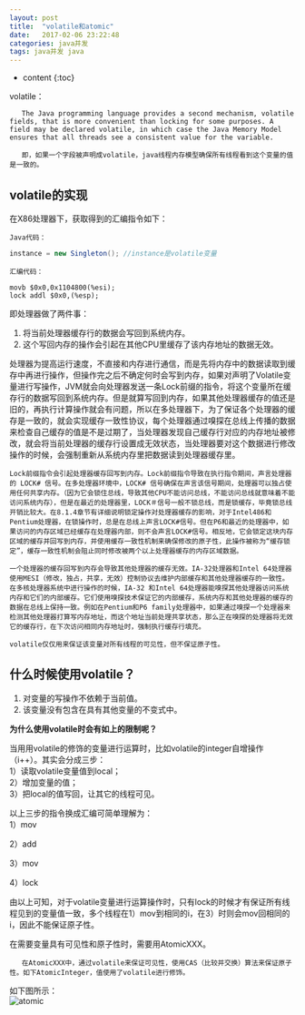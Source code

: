 ```yaml
---
layout: post
title:  "volatile和atomic"
date:   2017-02-06 23:22:48
categories: java并发 
tags: java并发 java   
---
```


* content
{:toc}

volatile：

       The Java programming language provides a second mechanism, volatile fields, that is more convenient than locking for some purposes. A field may be declared volatile, in which case the Java Memory Model ensures that all threads see a consistent value for the variable.

       即，如果一个字段被声明成volatile，java线程内存模型确保所有线程看到这个变量的值是一致的。  

## volatile的实现  

在X86处理器下，获取得到的汇编指令如下：​

`Java代码：`

```java
instance = new Singleton(); //instance是volatile变量
```  

`汇编代码：`

```  
movb $0x0,0x1104800(%esi);
lock addl $0x0,(%esp);
```  

​即处理器做了两件事：  

1.  将当前处理器缓存行的数据会写回到系统内存。  
2.  这个写回内存的操作会引起在其他CPU里缓存了该内存地址的数据无效。  

处理器为提高运行速度，不直接和内存进行通信，而是先将内存中的数据读取到缓存中再进行操作​，但操作完之后不确定何时会写到内存，如果对声明了Volatile变量进行写操作，JVM就会向处理器发送一条Lock前缀的指令，将这个变量所在缓存行的数据写回到系统内存。但是就算写回到内存，如果其他处理器缓存的值还是旧的，再执行计算操作就会有问题，所以在多处理器下，为了保证各个处理器的缓存是一致的，就会实现缓存一致性协议，每个处理器通过嗅探在总线上传播的数据来检查自己缓存的值是不是过期了，当处理器发现自己缓存行对应的内存地址被修改，就会将当前处理器的缓存行设置成无效状态，当处理器要对这个数据进行修改操作的时候，会强制重新从系统内存里把数据读到处理器缓存里。  

    Lock前缀指令会引起处理器缓存回写到内存。Lock前缀指令导致在执行指令期间，声言处理器的 LOCK# 信号。在多处理器环境中，LOCK# 信号确保在声言该信号期间，处理器可以独占使用任何共享内存。（因为它会锁住总线，导致其他CPU不能访问总线，不能访问总线就意味着不能访问系统内存），但是在最近的处理器里，LOCK＃信号一般不锁总线，而是锁缓存，毕竟锁总线开销比较大。在8.1.4章节有详细说明锁定操作对处理器缓存的影响，对于Intel486和Pentium处理器，在锁操作时，总是在总线上声言LOCK#信号。但在P6和最近的处理器中，如果访问的内存区域已经缓存在处理器内部，则不会声言LOCK#信号。相反地，它会锁定这块内存区域的缓存并回写到内存，并使用缓存一致性机制来确保修改的原子性，此操作被称为“缓存锁定”，缓存一致性机制会阻止同时修改被两个以上处理器缓存的内存区域数据。  
  
    一个处理器的缓存回写到内存会导致其他处理器的缓存无效。IA-32处理器和Intel 64处理器使用MESI（修改，独占，共享，无效）控制协议去维护内部缓存和其他处理器缓存的一致性。在多核处理器系统中进行操作的时候，IA-32 和Intel 64处理器能嗅探其他处理器访问系统内存和它们的内部缓存。它们使用嗅探技术保证它的内部缓存，系统内存和其他处理器的缓存的数据在总线上保持一致。例如在Pentium和P6 family处理器中，如果通过嗅探一个处理器来检测其他处理器打算写内存地址，而这个地址当前处理共享状态，那么正在嗅探的处理器将无效它的缓存行，在下次访问相同内存地址时，强制执行缓存行填充。  

    volatile仅仅用来保证该变量对所有线程的可见性，但不保证原子性。



## 什么时候使用​volatile？

1.  对变量的写操作不依赖于当前值。
2.  该变量没有包含在具有其他变量的不变式中。

**为什么使用volatile时会有如上的限制呢？**  

当用用volatile的修饰的变量进行运算时，比如volatile的integer自增操作（i++）。其实会分成三步：  
1）读取volatile变量值到local；   
2）增加变量的值；  
3）把local的值写回，让其它的线程可见。  


以上三步的指令换成汇编可简单理解为：  
1）mov 

2）add

3）mov

4）lock     

由以上可知，对于volatile变量进行运算操作时，只有lock的时候才有保证所有线程见到的变量值一致​，多个线程在1）mov到相同的i，在3）时则会mov回相同的i，因此不能保证原子性。

在需要变量具有可见性和原子性时，需要用AtomicXXX。

       在AtomicXXX中，通过volatile来保证可见性，使用CAS（比较并交换）算法来保证原子性。如下AtomicInteger，值使用了volatile进行修饰。  

如下图所示：  
![atomic]({{"/css/pics/atomic.png"}}) 
